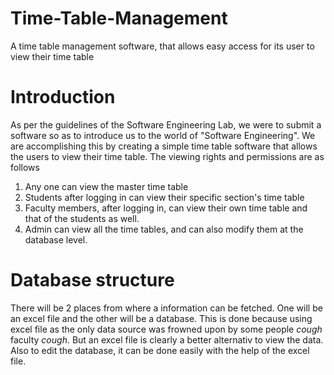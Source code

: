 # Time-Table-Management
A time table management software, that allows easy access for its user to view their time table

# Introduction
As per the guidelines of the Software Engineering Lab, we were to submit a software so as to introduce us to the world of "Software Engineering". We are accomplishing this by creating a simple time table software that allows the users to view their time table. The viewing rights and permissions are as follows
  1. Any one can view the master time table
  2. Students after logging in can view their specific section's time table
  3. Faculty members, after logging in, can view their own time table and that of the students as well.
  4. Admin can view all the time tables, and can also modify them at the database level.
  
# Database structure
There will be 2 places from where a information can be fetched. One will be an excel file and the other will be a database. This is done because using excel file as the only data source was frowned upon by some people *cough* faculty *cough*. But an excel file is clearly a better alternativ to view the data. Also to edit the database, it can be done easily with the help of the excel file.
